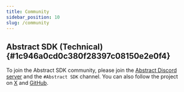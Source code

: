 ```yaml
---
title: Community
sidebar_position: 10
slug: /community
---
```




## Abstract SDK (Technical) {#1c946a0cd0c380f28397c08150e2e0f4}


To join the Abstract SDK community, please join the [Abstract Discord server](https://discord.com/invite/uch3Tq3aym) and the `#Abstract SDK` channel. You can also follow the project on [X](https://x.com/AbstractSDK) and [GitHub](https://github.com/AbstractSDK).

